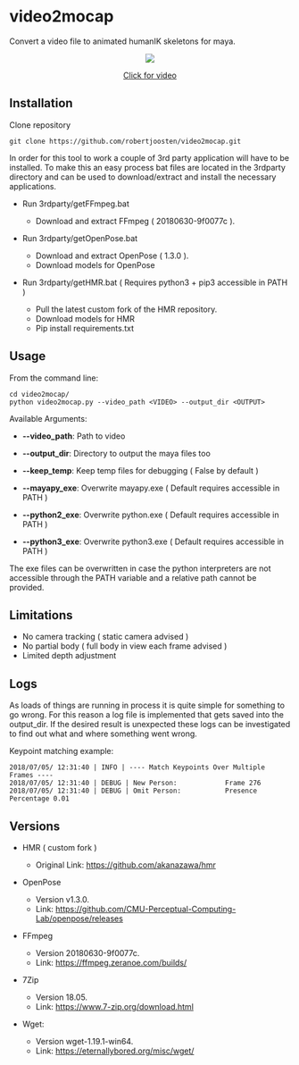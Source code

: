 # video2mocap
Convert a video file to animated humanIK skeletons for maya.

<p align="center"><img src="https://github.com/robertjoosten/video2mocap/raw/master/data/thumbnail.png"></p>
<a href="https://vimeo.com/277548081" target="_blank"><p align="center">Click for video</p></a>

## Installation
Clone repository

    git clone https://github.com/robertjoosten/video2mocap.git

In order for this tool to work a couple of 3rd party application will have to
be installed. To make this an easy process bat files are located in the
3rdparty directory and can be used to download/extract and install the
necessary applications.

*   Run 3rdparty/getFFmpeg.bat
    - Download and extract FFmpeg ( 20180630-9f0077c ).

*   Run 3rdparty/getOpenPose.bat
    - Download and extract OpenPose ( 1.3.0 ).
    - Download models for OpenPose

*   Run 3rdparty/getHMR.bat ( Requires python3 + pip3 accessible in PATH )
    - Pull the latest custom fork of the HMR repository.
    - Download models for HMR
    - Pip install requirements.txt

## Usage
From the command line:

    cd video2mocap/
    python video2mocap.py --video_path <VIDEO> --output_dir <OUTPUT>

Available Arguments:

*   **--video_path**: Path to video

*   **--output_dir**: Directory to output the maya files too

*   **--keep_temp**: Keep temp files for debugging ( False by default )

*   **--mayapy_exe**: Overwrite mayapy.exe ( Default requires accessible in PATH )

*   **--python2_exe**: Overwrite python.exe ( Default requires accessible in PATH )

*   **--python3_exe**: Overwrite python3.exe ( Default requires accessible in PATH )

The exe files can be overwritten in case the python interpreters are not
accessible through the PATH variable and a relative path cannot be provided.

## Limitations

*   No camera tracking ( static camera advised )
*   No partial body ( full body in view each frame advised )
*   Limited depth adjustment


## Logs
As loads of things are running in process it is quite simple for something to
go wrong. For this reason a log file is implemented that gets saved into the
output_dir. If the desired result is unexpected these logs can be investigated
to find out what and where something went wrong.

Keypoint matching example:

    2018/07/05/ 12:31:40 | INFO | ---- Match Keypoints Over Multiple Frames ----
    2018/07/05/ 12:31:40 | DEBUG | New Person:            Frame 276
    2018/07/05/ 12:31:40 | DEBUG | Omit Person:           Presence Percentage 0.01

## Versions

*   HMR ( custom fork )
    - Original Link: https://github.com/akanazawa/hmr

*   OpenPose
    - Version v1.3.0.
    - Link: https://github.com/CMU-Perceptual-Computing-Lab/openpose/releases

*   FFmpeg
    - Version 20180630-9f0077c.
    - Link: https://ffmpeg.zeranoe.com/builds/

*   7Zip
    - Version 18.05.
    - Link: https://www.7-zip.org/download.html

*   Wget:
    - Version wget-1.19.1-win64.
    - Link: https://eternallybored.org/misc/wget/
